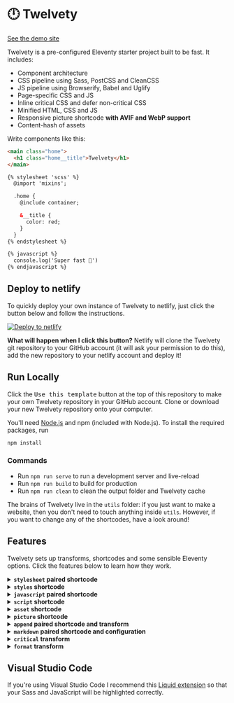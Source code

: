 # 🕛 Twelvety

[See the demo site](https://twelvety.netlify.app)

Twelvety is a pre-configured Eleventy starter project built to be fast. It includes:

- Component architecture
- CSS pipeline using Sass, PostCSS and CleanCSS
- JS pipeline using Browserify, Babel and Uglify
- Page-specific CSS and JS
- Inline critical CSS and defer non-critical CSS
- Minified HTML, CSS and JS
- Responsive picture shortcode **with AVIF and WebP support**
- Content-hash of assets

Write components like this:

```html
<main class="home">
  <h1 class="home__title">Twelvety</h1>
</main>

{% stylesheet 'scss' %}
  @import 'mixins';

  .home {
    @include container;

    &__title {
      color: red;
    }
  }
{% endstylesheet %}

{% javascript %}
  console.log('Super fast 💨')
{% endjavascript %}
```

## Deploy to netlify

To quickly deploy your own instance of Twelvety to netlify, just click the button below and follow the instructions.

[![Deploy to netlify](https://www.netlify.com/img/deploy/button.svg)](https://app.netlify.com/start/deploy?repository=https://github.com/gregives/twelvety)

**What will happen when I click this button?** Netlify will clone the Twelvety git repository to your GitHub account (it will ask your permission to do this), add the new repository to your netlify account and deploy it!

## Run Locally

Click the <kbd>Use this template</kbd> button at the top of this repository to make your own Twelvety repository in your GitHub account. Clone or download your new Twelvety repository onto your computer.

You'll need [Node.js](https://nodejs.org) and npm (included with Node.js). To install the required packages, run

```sh
npm install
```

### Commands

- Run `npm run serve` to run a development server and live-reload
- Run `npm run build` to build for production
- Run `npm run clean` to clean the output folder and Twelvety cache

The brains of Twelvety live in the `utils` folder: if you just want to make a website, then you don't need to touch anything inside `utils`. However, if you want to change any of the shortcodes, have a look around!

## Features

Twelvety sets up transforms, shortcodes and some sensible Eleventy options. Click the features below to learn how they work.

<details>
<summary><strong><code>stylesheet</code> paired shortcode</strong></summary>
<br>

Use the `stylesheet` paired shortcode to include your Sass. You can import Sass files from your `styles` directory (defined in `.twelvety.js`) and from `node_modules`. The Sass will be rendered using [dart-sass](https://github.com/sass/dart-sass#javascript-api), passed into [PostCSS](https://github.com/postcss/postcss) (with [PostCSS Preset Env](https://github.com/csstools/postcss-preset-env) and [Autoprefixer](https://github.com/postcss/autoprefixer) for compatibility) and either minified using [clean-css](https://github.com/jakubpawlowicz/clean-css) or beautified by [JS Beautifier](https://github.com/beautify-web/js-beautify) (in production and development respectively).

```html
{% stylesheet 'scss' %}
  @import 'normalize.css/normalize';
  @import 'mixins';

  .home {
    @include container;

    color: $color--red;
  }
{% endstylesheet %}
```

The second parameter of the `stylesheet` paired shortcode is the language; currently, this does nothing and is included solely to align with Shopify's definition of the shortcode. If you want to use Sass **indented syntax**, you can change the `indentedSass` Twelvety option, found in `.twelvety.js`.

The `stylesheet` paired shortcode also has a third parameter, which by default is set to `page.url`, the URL of the current page being rendered. This means that only the required CSS is included in each page. You can make your own 'chunk' of CSS using this parameter, for example, a CSS file common to all pages of your website.

___

</details>

<details>
<summary><strong><code>styles</code> shortcode</strong></summary>
<br>

The `styles` shortcode collects together all Sass written in `stylesheet` paired shortcodes for the given chunk and outputs the rendered CSS. The 'chunk' defaults to `page.url`, the URL of the current page being rendered.

```html
<!-- Inline all styles on current page -->
<style>
  {% styles page.url %}
</style>

<!-- Capture styles on current page -->
{% capture css %}
  {% styles page.url %}
{% endcapture %}
<!-- And output asset using `asset` shortcode -->
<link rel="stylesheet" href="{% asset css, 'css' %}">
```

Note that the `styles` shortcode must be placed below any `stylesheet` paired shortcodes in the template; see the `append` paired shortcode and transform for more information.

___

</details>

<details>
<summary><strong><code>javascript</code> paired shortcode</strong></summary>
<br>

Include your JavaScript using the `javascript` paired shortcode. Twelvety uses [Browserify](http://browserify.org) so that you can `require('modules')` and [Babel](https://babeljs.io) so you can use the latest JavaScript. Your JavaScript will then be minified using [Uglify](https://github.com/mishoo/UglifyJS) in production or beautified by [JS Beautifier](https://github.com/beautify-web/js-beautify) in development.

```html
{% javascript %}
  const axios = require('axios')

  axios.get('/api/endpoint')
    .then((response) => {
      console.log('Yay, it worked!')
    })
    .catch((error) => {
      console.log('Uh oh, something went wrong')
    })
{% endjavascript %}
```

The `javascript` paired shortcode has a second parameter, which by default is set to `page.url`, the URL of the current page being rendered. This means that only the required JavaScript is included in each page. You can make your own 'chunk' of JavaScript using this parameter, for example, a JavaScript file for all vendor code.

The output of each `javascript` paired shortcode will be wrapped in an [IIFE](https://developer.mozilla.org/en-US/docs/Glossary/IIFE) so that your variables do not pollute global scope. If you want to define something on `window`, use `window.something =`.

___

</details>

<details>
<summary><strong><code>script</code> shortcode</strong></summary>
<br>

The `script` shortcode collects together all the JavaScript for the given chunk and outputs the JavaScript (after transpilation and minification). The 'chunk' defaults to `page.url`, the URL of the current page being rendered.

```html
<!-- Inline all JavaScript on current page -->
<script>
  {% script page.url %}
</script>

<!-- Capture JavaScript on current page -->
{% capture js -%}
  {% script page.url %}
{%- endcapture -%}
<!-- And output asset using `asset` shortcode -->
<script src="{% asset js, 'js' %}" defer></script>
```

Note that the `script` shortcode must be placed below any `javascript` paired shortcodes in the template; usually this is not a problem as JavaScript is often included immediately preceding `</body>`. If you want the JavaScript somewhere else, see the `append` paired shortcode and transform.

___

</details>

<details>
<summary><strong><code>asset</code> shortcode</strong></summary>
<br>

The `asset` shortcode outputs a content-hashed asset with the given content and extension. The content may be either a `String` or `Buffer`. Assets will be saved to the `assets` directory inside the `output` directory (both defined within `.twelvety.js`).

```html
<!-- Capture some content -->
{% capture css %}
h1 {
  color: red;
}
{% endcapture %}

<!-- Save content to content-hashed file with .css extension -->
<link rel="stylesheet" href="{% asset css, 'css' %}">

<!-- Output of shortcode -->
<link rel="stylesheet" href="/_assets/58f4b924.css">
```

You can import the `asset` shortcode function in JavaScript: this is how the `picture` shortcode saves your responsive images into the `assets` directory.

___

</details>

<details>
<summary><strong><code>picture</code> shortcode</strong></summary>
<br>

The `picture` shortcode takes `src` and `alt` parameters and outputs a responsive picture element with AVIF and WebP support. Your images must be stored within the `images` directory, defined within `.twelvety.js`. Twelvety will save the outputted images to the `assets` directory inside the `output` directory (both defined within `.twelvety.js`). The `picture` shortcode also takes two other parameters: `sizes` which defaults to `90vw, (min-width: 1280px) 1152px`, based upon the breakpoint sizes; and `loading` which defaults to `lazy`, can also be `eager`.

```html
<!-- Picture shortcode with src, alt, sizes and loading -->
{% picture 'car.jpg', 'Panning photo of grey coupe on road', '90vw', 'eager' %}

<!-- Absolute paths also work -->
{% picture '/src/_assets/images/car.jpg', 'Panning photo of grey coupe on road', '90vw', 'eager' %}

<!-- Output of shortcode -->
<picture style="background-color:rgb(38%,28%,26%);padding-bottom:50%">
  <source srcset="/_assets/ccb61a31.avif 160w,/_assets/5e167f97.avif 320w,/_assets/79654321.avif 480w,/_assets/6f39f557.avif 640w,/_assets/5f92b843.avif 800w,/_assets/b215cf66.avif 960w,/_assets/f662f584.avif 1120w,/_assets/a7d9e107.avif 1280w,/_assets/3db91a0e.avif 1440w,/_assets/7ce35313.avif 1600w,/_assets/7e74c36b.avif 1760w,/_assets/3737beec.avif 1920w" sizes="90vw" type="image/avif">
  <source srcset="/_assets/672a842c.webp 160w,/_assets/0e7cdd2f.webp 320w,/_assets/3b62393e.webp 480w,/_assets/ba4e43dd.webp 640w,/_assets/c5cecc99.webp 800w,/_assets/bc541ea5.webp 960w,/_assets/c13f6467.webp 1120w,/_assets/6d620165.webp 1280w,/_assets/72ce0629.webp 1440w,/_assets/756857ea.webp 1600w,/_assets/bb6ad358.webp 1760w,/_assets/483e9c95.webp 1920w" sizes="90vw" type="image/webp">
  <source srcset="/_assets/551ddc5e.jpeg 160w,/_assets/6a3b0321.jpeg 320w,/_assets/8f677440.jpeg 480w,/_assets/2bf90b83.jpeg 640w,/_assets/806f0621.jpeg 800w,/_assets/4a810813.jpeg 960w,/_assets/3766add2.jpeg 1120w,/_assets/601b629c.jpeg 1280w,/_assets/216167e2.jpeg 1440w,/_assets/c39ac58c.jpeg 1600w,/_assets/d5728fe8.jpeg 1760w,/_assets/25a2b530.jpeg 1920w" sizes="90vw" type="image/jpeg">
  <img src="/_assets/25a2b530.jpeg" alt="Panning photo of grey coupe on road" loading="lazy">
</picture>
```

The `picture` shortcode uses native lazy-loading but it would be easy to add support for `lazysizes` or a similar library if you wished. The `picture` shortcode calculates the average colour of the image to show while the image loads, using `padding-bottom` to avoid layout shift.

The `picture` shortcode is automatically used for every image in Markdown. To disable this, you'll need to edit the instance of markdown-it (see Markdown feature).

```md
<!-- Automatically uses picture shortcode -->
![Panning photo of grey coupe on road](car.jpg)
```

**The images outputted by the `picture` shortcode are cached.** If you want to clear the cache, delete `.twelvety.cache` (just a JSON file) or run `npm run clean` to delete the cache and the output directory. If you delete the output directory but `.twelvety.cache`, things will break.

___

</details>

<details>
<summary><strong><code>append</code> paired shortcode and transform</strong></summary>
<br>

Okay folks, here it is: the one _gotcha_ with Twelvety. In order for the `styles` shortcode to work, it must come after all `stylesheet` paired shortcodes, which would usually be in the `body`. However, if we want our CSS to be linked or inlined in the `head`. This is where the `append` paired shortcode and transform come in, to move the output of the `styles` shortcode back into the `head` where we want it.

```html
<!DOCTYPE html>
<html lang="en">
  <head>
    <!-- Everything in append paired shortcode will be moved here -->
  </head>
  <body>
    <!-- Stylesheet paired shortcodes can go here -->
    ...
    <!-- Append paired shortcode with styles inside -->
    {% append 'head' %}
      <style>
        {% styles page.url %}
      </style>
    {% endappend %}
  </body>
</html>
```

The `append` paired shortcode will actually be replaced with a `template`. The `append` transform then uses [jsdom](https://github.com/jsdom/jsdom) to append the contents of the `template` to the given selector (in this case, `head`).

The same problem exists for the `script` shortcode, however, this is not such a problem because it's very common to include JavaScript from the bottom of `body` anyway.

___

</details>

<details>
<summary><strong><code>markdown</code> paired shortcode and configuration</strong></summary>
<br>

Twelvety sets its own instance of markdown-it. The configuration options are:

```js
{
  html: true,
  breaks: true,
  typographer: true
}
```

Twelvety also modifies the `image` rule of the renderer: instead of outputting an `img` element, Twelvety uses the responsive `picture` shortcode to render each image. If you want to disable this, remove the following lines in `utils/markdown.js`.

```js
md.renderer.rules.image = function(tokens, index) {
  const token = tokens[index]
  const src = token.attrs[token.attrIndex('src')][1]
  const alt = token.content
  return pictureShortcode(src, alt)
}
```

Twelvety also adds a `markdown` paired shortcode which uses the markdown-it configuration.

```html
{% markdown %}
# `markdown` paired shortcode

Let's you use **Markdown** like _this_.
{% endmarkdown %}
```

This is also really useful for including Markdown files into a template.

```html
{% markdown %}
  {%- include 'content.md' -%}
{% endmarkdown %}
```

Be careful of the [common pitfall of indented code blocks](https://www.11ty.dev/docs/languages/markdown/#there-are-extra-and-in-my-output) when using the `markdown` paired shortcode.

___

</details>

<details>
<summary><strong><code>critical</code> transform</strong></summary>
<br>

The `critical` transform now uses [eleventy-critical-css](https://github.com/gregives/eleventy-critical-css) to extract and inline critical-path CSS on every page.

___

</details>

<details>
<summary><strong><code>format</code> transform</strong></summary>
<br>

The `format` transform beautifies HTML in development using [JS Beautifier](https://github.com/beautify-web/js-beautify) and minifies HTML in production using [HTMLMinifier](https://github.com/kangax/html-minifier). Any inline CSS and JavaScript will also be beautified or minified.

___

</details>

## Visual Studio Code

If you're using Visual Studio Code I recommend this [Liquid extension](https://github.com/panoply/vscode-liquid) so that your Sass and JavaScript will be highlighted correctly.
